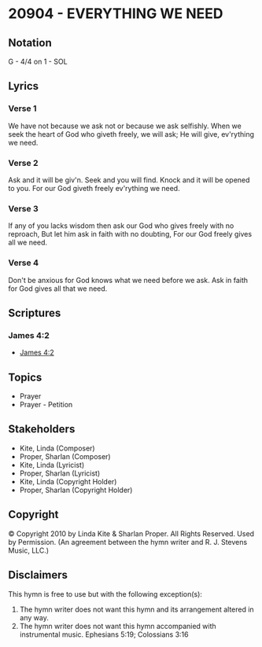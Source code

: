 # 20904 - EVERYTHING WE NEED

## Notation

G - 4/4 on 1 - SOL

## Lyrics

### Verse 1

We have not because we ask not or because we ask selfishly. When we seek the heart of God who giveth freely, we will ask; He will give, ev'rything we need.

### Verse 2

Ask and it will be giv'n. Seek and you will find. Knock and it will be opened to you. For our God giveth freely ev'rything we need.

### Verse 3

If any of you lacks wisdom then ask our God who gives freely with no reproach, But let him ask in faith with no doubting, For our God freely gives all we need.

### Verse 4

Don't be anxious for God knows what we need before we ask. Ask in faith for God gives all that we need. 


## Scriptures

### James 4:2

- [James 4:2](https://www.biblegateway.com/passage/?search=James%204%3A2)


## Topics

- Prayer
- Prayer - Petition

## Stakeholders

- Kite, Linda (Composer)
- Proper, Sharlan (Composer)
- Kite, Linda (Lyricist)
- Proper, Sharlan (Lyricist)
- Kite, Linda (Copyright Holder)
- Proper, Sharlan (Copyright Holder)

## Copyright

© Copyright 2010 by Linda Kite & Sharlan Proper. All Rights Reserved. Used by Permission.
(An agreement between the hymn writer and R. J. Stevens Music, LLC.)

## Disclaimers

This hymn is free to use but with the following exception(s):
1. The hymn writer does not want this hymn and its arrangement altered in any way.
2. The hymn writer does not want this hymn accompanied with instrumental music.
Ephesians 5:19; Colossians 3:16

